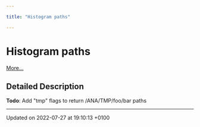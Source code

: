 ```yaml
---

title: "Histogram paths"

---
```


# Histogram paths

 [More...](#detailed-description)

## Detailed Description


**Todo**: Add "tmp" flags to return /ANA/TMP/foo/bar paths





-------------------------------

Updated on 2022-07-27 at 19:10:13 +0100